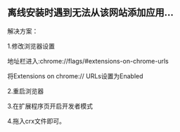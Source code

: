 ##  离线安装时遇到无法从该网站添加应用...

解决方案：

1.修改浏览器设置

地址栏进入:chrome://flags/#extensions-on-chrome-urls

将Extensions on chrome:// URLs设置为Enabled

2.重启浏览器

3.在扩展程序页开启开发者模式

4.拖入crx文件即可。

